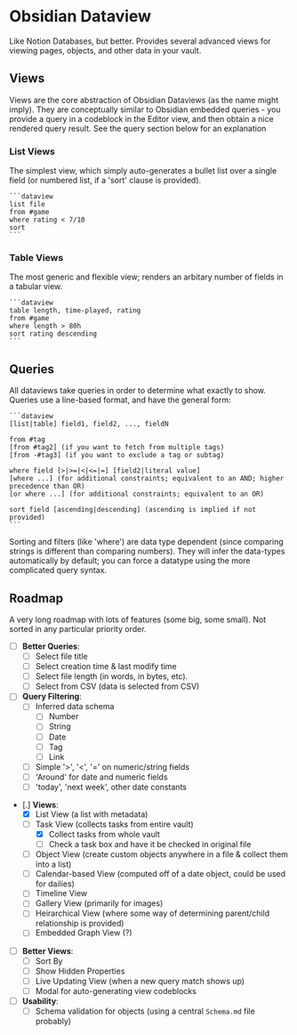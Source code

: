 # Obsidian Dataview

Like Notion Databases, but better. Provides several advanced views for viewing pages, objects, and other data in your vault.

## Views

Views are the core abstraction of Obsidian Dataviews (as the name might imply). They are conceptually similar to Obsidian embedded queries - you provide a query in a codeblock in the Editor view, and then obtain a nice rendered query result. See the query section below for an explanation

### List Views

The simplest view, which simply auto-generates a bullet list over a single field (or numbered list, if a 'sort' clause is provided).

~~~
```dataview
list file
from #game
where rating < 7/10
sort 
```
~~~

### Table Views

The most generic and flexible view; renders an arbitary number of fields in a tabular view.

~~~
```dataview
table length, time-played, rating
from #game
where length > 80h
sort rating descending
```
~~~

## Queries

All dataviews take queries in order to determine what exactly to show. Queries use a line-based format, and have the general form:

~~~
```dataview
[list|table] field1, field2, ..., fieldN

from #tag
[from #tag2] (if you want to fetch from multiple tags)
[from -#tag3] (if you want to exclude a tag or subtag)

where field [>|>=|<|<=|=] [field2|literal value]
[where ...] (for additional constraints; equivalent to an AND; higher precedence than OR)
[or where ...] (for additional constraints; equivalent to an OR)

sort field [ascending|descending] (ascending is implied if not provided)
```
~~~

Sorting and filters (like 'where') are data type dependent (since comparing strings is different
than comparing numbers). They will infer the data-types automatically by default; you can force a datatype using the more complicated query syntax.

## Roadmap

A very long roadmap with lots of features (some big, some small). Not sorted in any particular priority order.

- [ ] **Better Queries**:
    - [ ] Select file title
    - [ ] Select creation time & last modify time
    - [ ] Select file length (in words, in bytes, etc).
    - [ ] Select from CSV (data is selected from CSV)
- [ ] **Query Filtering**:
    - [ ] Inferred data schema
        - [ ] Number
        - [ ] String
        - [ ] Date
        - [ ] Tag
        - [ ] Link
    - [ ] Simple '>', '<', '=' on numeric/string fields
    - [ ] 'Around' for date and numeric fields
    - [ ] 'today', 'next week', other date constants
- [.] **Views**:
    - [X] List View (a list with metadata)
    - [ ] Task View (collects tasks from entire vault)
        - [x] Collect tasks from whole vault
        - [ ] Check a task box and have it be checked in original file
    - [ ] Object View (create custom objects anywhere in a file & collect them into a list)
    - [ ] Calendar-based View (computed off of a date object, could be used for dailies)
    - [ ] Timeline View
    - [ ] Gallery View (primarily for images)
    - [ ] Heirarchical View (where some way of determining parent/child relationship is provided)
    - [ ] Embedded Graph View (?)
- [ ] **Better Views**:
    - [ ] Sort By
    - [ ] Show Hidden Properties
    - [ ] Live Updating View (when a new query match shows up)
    - [ ] Modal for auto-generating view codeblocks
- [ ] **Usability**:
    - [ ] Schema validation for objects (using a central `Schema.md` file probably)
